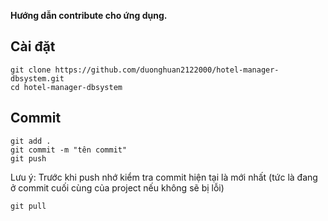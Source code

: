 **Hướng dẫn contribute cho ứng dụng.**

## Cài đặt

    git clone https://github.com/duonghuan2122000/hotel-manager-dbsystem.git
    cd hotel-manager-dbsystem

## Commit 

    git add .
    git commit -m "tên commit"
    git push
   Lưu ý: Trước khi push nhớ kiểm tra commit hiện tại là mới nhất (tức là đang ở commit cuối cùng của project nếu không sẽ bị lỗi)
   

    git pull